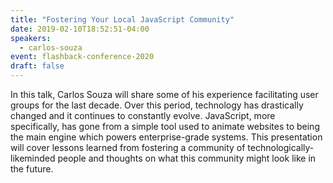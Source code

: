 ```yaml
---
title: "Fostering Your Local JavaScript Community"
date: 2019-02-10T18:52:51-04:00
speakers:
  - carlos-souza
event: flashback-conference-2020
draft: false
---
```


In this talk, Carlos Souza will share some of his experience facilitating user groups for the last decade. Over this period, technology has drastically changed and it continues to constantly evolve. JavaScript, more specifically, has gone from a simple tool used to animate websites to being the main engine which powers enterprise-grade systems. This presentation will cover lessons learned from fostering a community of technologically-likeminded people and thoughts on what this community might look like in the future.
